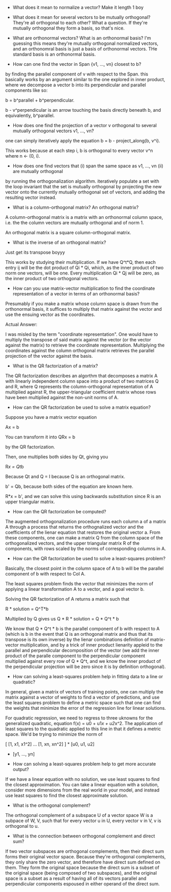 * What does it mean to normalize a vector?
Make it length 1 boy

* What does it mean for several vectors to be mutually orthogonal?
They're all orthogonal to each other? What a question. If they're mutually orthogonal they form a basis, so that's nice.

* What are orthonormal vectors? What is an orthonormal basis?
I'm guessing this means they're mutually orthogonal normalized vectors, and an orthonomral basis is just a basis of orthonormal vectors. THe standard basis is an orthonormal basis.

* How can one find the vector in Span {v1, ..., vn} closest to b?

by finding the parallel component of v with respect to the Span. this basically works by an argument similar to the one explored in inner product, where we decompose a vector b into its perpendicular and parallel components like so:

b = b^parallel + b^perpendicular.

b - v^perpendicular is an arrow touching the basis directly beneath b, and equivalently, b^parallel.

* How does one find the projection of a vector v orthogonal to several mutually orthogonal vectors v1, ..., vn?

one can simply iteratively apply the equation
b = b - project_along(b, v^i).

This works because at each step i, b is orthogonal to every vector v^n where n <- (0, i).

* How does one find vectors that
(i) span the same space as v1, ..., vn
(ii) are mutually orthogonal

by running the orthogonalization algorithm. iteratively populate a set with the loop invariant that the set is mutually orthogonal by projecting the new vector onto the currently mutually orthogonal set of vectors, and adding the resulting vector instead.


* What is a column-orthogonal matrix? An orthogonal matrix?

A column-orthogonal matrix is a matrix with an orthonormal column space, i.e. the the column vectors are mutually orthogonal and of norm 1.

An orthogonal matrix is a square column-orthogonal matrix.

* What is the inverse of an orthogonal matrix?

Just get its transpose boyyy

This works by studying their multiplication. If we have Q^t*Q, then each entry ij will be the dot product of Qi * Qi, which, as the inner product of two norm one vectors, will be one. Every multiplication Qi * Qj will be zero, as the inner product of two orthogonal vectors.

* How can you use matrix-vector multiplication to find the coordinate representation of a vector in terms of an orthonormal basis?

Presumably if you make a matrix whose column space is drawn from the orthonormal basis, it suffices to multiply that matrix against the vector and use the ensuing vector as the coordinates.

Actual Answer:

I was misled by the term "coordinate representation". One would have to multiply the transpose of said matrix against the vector (or the vector against the matrix) to retrieve the coordinate representation. Multiplying the coordinates against the column orthogonal matrix retrieves the parallel projection of the vector against the basis.

* What is the QR factorization of a matrix?

The QR factorization describes an algorthm that decomposes a matrix A with linearly independent column space into a product of two matrices Q and R, where Q represents the column-orthogonal representation of A multiplied against R, the upper-triangular coefficient matrix whose rows have been multiplied against the non-unit norms of A.

* How can the QR factorization be used to solve a matrix equation?

Suppose you have a matrix vector equation

Ax = b

You can transform it into
QRx = b

by the QR factorization.

Then, one multiplies both sides by Qt, giving you

R*x = Qt*b

Because Qt and Q = I because Q is an orthogonal matrix.

b' = Qb, because both sides of the equation are known here.

R*x = b', and we can solve this using backwards substitution since R is an upper triangular matrix. 

* How can the QR factorization be computed?

The augmented orthogonalization procedure runs each column a of a matrix A through a process that returns the orthognalized vector and the coefficients of the lienar equation that restores the original vector a. From these components, one can make a matrix Q from the column space of the orthogonalized vectors, and the upper triangular matrix R of the components, with rows scaled by the norms of corresponding columns in A.

* How can the QR factorization be used to solve a least-squares problem?

Basically, the closest point in the column space of A to b will be the parallel component of b with respect to Col A.

The least squares problem finds the vector that minimizes the norm of applying a linear transformation A to a vector, and a goal vector b.

Solving the QR factorization of A returns a matrix such that

R * solution = Q^T*b

Multiplied by Q gives us
Q * R * solution = Q * Q^t * b

We know that Q * Q^t * b is the parallel component of b with respect to A (which is b in the event that Q is an orthogonal matrix and thus that its transpose is its own inverse) by the lienar combinations definition of matrix-vector multiplication, and by a trick of inner product lienarity appleid to the parallel and perpendicular decomposition of the vector (we add the inner product of the paralle component to the perpendicular component multiplied against every row of Q * Q^t, and we know the inner product of the perpendicular projection will be zero since it is by definition orthogonal).

* How can solving a least-squares problem help in fitting data to a line or quadratic?

In general, given a matrix of vectors of training points, one can multiply the matrix against a vector of weights to find a vector of predictions, and use the least squares problem to define a metric space such that one can find the weights that minimize the error of the regression line for linear solutions.

For quadratic regression, we need to regress to three uknowns for the generalized quadratic, equation f(x) = u0 + u1*x + u2*x^2. The application of least squares to the quadratic applied to this line in that it defines a metric space. We'd be trying to minimize the norm of

[
  [1, x1, x1^2]
  ...
  [1, xn, xn^2]
] * [u0, u1, u2]
- [y1, ..., yn]

* How can solving a least-squares problem help to get more accurate output?

If we have a linear equation with no solution, we use least squares to find the closest approximation. You can take a linear equation with a solution, consider more dimensions from the real world in your model, and instead use least squares to find the closest approximate solution.

* What is the orthogonal complement?

The orthogonal complement of a subspace U of a vector space W is a subpace of W, V, such that for every vector u in U, every vector v in V, v is orthogonal to u.

* What is the connection between orthogonal complement and direct sum?

If two vector subspaces are orthogonal complements, then their direct sum forms their original vector space. Because they're orthogonal complements, they only share the zero vector, and therefore have direct sum defined on them. They form the original space because the direct sum is a subset of the original space  (being composed of two subspaces), and the original space is a subset as a result of having all of its vectors parallel and perpendicular components espoused in either operand of the direct sum.

